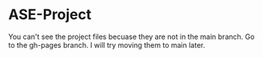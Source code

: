 # ASE-Project
You can't see the project files becuase they are not in the main branch. Go to the gh-pages branch. I will try moving them to main later.
